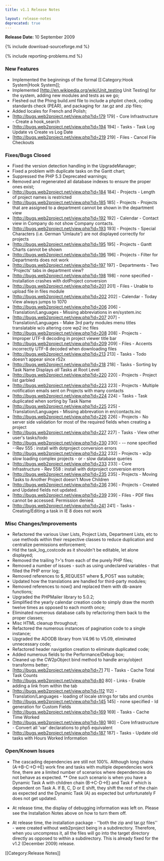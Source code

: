 ```yaml
---
title: v1.1 Release Notes

layout: release-notes
deprecated: true
---
```


**Release Date:** 10 September 2009

{% include download-sourceforge.md %}

{% include reporting-problems.md %}

### New Features

*  Implemented the beginnings of the formal [[:Category:Hook System|Hook System]];
*  Implemented [http://en.wikipedia.org/wiki/Unit_testing Unit Testing] for the system, adding new modules and tests as we go;
*  Fleshed out the Phing build.xml file to include a phplint check, coding standards check (PEAR), and packaging for .tar.gz and .zip files;
*  Added locales for French and Polish;
*  [http://bugs.web2project.net/view.php?id=179 179] - Core Infrastructure - Create a hook_search
*  [http://bugs.web2project.net/view.php?id=194 194] - Tasks - Task Log Update vs Create vs Log Date
*  [http://bugs.web2project.net/view.php?id=219 219] - Files - Cancel File Checkouts

### Fixes/Bugs Closed

*  Fixed the version detection handling in the UpgradeManager;
*  Fixed a problem with duplicate tasks on the Gantt chart;
*  Suppressed the PHP 5.3 Deprecated warnings;
*  Removed and regenerated all database indexes to ensure the proper ones exist;
*  [http://bugs.web2project.net/view.php?id=184 184] - Projects - Length of project names is restricted
*  [http://bugs.web2project.net/view.php?id=185 185] - Projects - Projects that are assigned to a department cannot be shown in the department view
*  [http://bugs.web2project.net/view.php?id=192 192] - Calendar - Contact view in Company do not show Company contacts.
*  [http://bugs.web2project.net/view.php?id=193 193] - Projects - Special Characters (i.e. German 'Umlaute') are not displayed correctly for projects
*  [http://bugs.web2project.net/view.php?id=195 195] - Projects - Gantt Charts cannot be shown
*  [http://bugs.web2project.net/view.php?id=196 196] - Projects - Filter for Departments does not work
*  [http://bugs.web2project.net/view.php?id=197 197] - Departments - Two 'Projects' tabs in department view?
*  [http://bugs.web2project.net/view.php?id=198 198] - none specified - Installation crashes with dotProject conversion
*  [http://bugs.web2project.net/view.php?id=201 201] - Files - Unable to upload file in files module
*  [http://bugs.web2project.net/view.php?id=202 202] - Calendar - Today View always jumps to 1070
*  [http://bugs.web2project.net/view.php?id=206 206] - Translation/Languages - Missing abbreviations in en/system.inc
*  [http://bugs.web2project.net/view.php?id=207 207] - Translation/Languages - Make 3rd party modules menu titles translatable w/o altering core wp2 inc files
*  [http://bugs.web2project.net/view.php?id=208 208] - Projects - Improper UTF-8 decoding in project viewer title bar
*  [http://bugs.web2project.net/view.php?id=209 209] - Files - Accents incorrectly UTF-8 decoded when downloading files
*  [http://bugs.web2project.net/view.php?id=213 213] - Tasks - Todo doesn't appear since r52x
*  [http://bugs.web2project.net/view.php?id=218 218] - Tasks - Sorting by Task Name Displays *all* Tasks at Root Level
*  [http://bugs.web2project.net/view.php?id=220 220] - Projects - Project list garbled
*  [http://bugs.web2project.net/view.php?id=223 223] - Projects - Multiple notification emails sent on Projects with many contacts
*  [http://bugs.web2project.net/view.php?id=224 224] - Tasks - Task duplicated when sorting by Task Name
*  [http://bugs.web2project.net/view.php?id=225 225] - Translation/Languages - Missing abbrevation in en/contacts.inc
*  [http://bugs.web2project.net/view.php?id=226 226] - Projects - No server side validation for most of the required fields when creating a project
*  [http://bugs.web2project.net/view.php?id=227 227] - Tasks - View other user's tasks/todo
*  [http://bugs.web2project.net/view.php?id=230 230] - -- none specified --Rev 555 : install with dotproject conversion errors
*  [http://bugs.web2project.net/view.php?id=232 232] - Projects - w2p slow loading complex projects - or - slow database queries
*  [http://bugs.web2project.net/view.php?id=233 233] - Core Infrastructure - Rev 558 : install with dotproject conversion errors
*  [http://bugs.web2project.net/view.php?id=235 235] - Projects - Moving Tasks to Another Project doesn't Move Children
*  [http://bugs.web2project.net/view.php?id=236 236] - Projects - Created and Updated fields not updated.
*  [http://bugs.web2project.net/view.php?id=239 239] - Files - PDF files cannot be accessed. Permission denied.
*  [http://bugs.web2project.net/view.php?id=241 241] - Tasks - Creating/Editing a task in IE 8 does not work

### Misc Changes/Improvements

*  Refactored the various User Lists, Project Lists, Department Lists, etc to use methods within their respective classes to reduce duplication and centralize permissions enforcement;
*  Hid the task_log_costcode as it shouldn't be editable, let alone displayed;
*  Removed the trailing ?>'s from each of the purely PHP files;
*  Removed a number of issues - such as using undeclared variables - that filled the PHP error log;
*  Removed references to $_REQUEST where $_POST was suitable;
*  Updated how the translations are handled for third-party modules;
*  Removed references to now() and replaced them with db-aware functions;
*  Upgraded the PHPMailer library to 5.0.2;
*  Simplified the yearly calendar creation code to simply draw the month twelve times as opposed to each month once;
*  Eliminated numerous database calls by refactoring them back to the proper classes;
*  Misc HTML cleanup throughout;
*  Refactored the numerous instances of pagination code to a single instance;
*  Upgraded the ADODB library from V4.96 to V5.09, eliminated unnecessary code;
*  Refactored header navigation creation to eliminate duplicated code;
*  Added numerous fields to the Performance/Debug box;
*  Cleaned up the CW2pObject bind method to handle array/object transforms better;
*  [http://bugs.web2project.net/view.php?id=71 71] - Tasks - Cache Total Task Counts
*  [http://bugs.web2project.net/view.php?id=80 80] - Links - Enable adding a link from within the tab
*  [http://bugs.web2project.net/view.php?id=112 112] - Translation/Languages - loading of locale strings for tabs and crumbs
*  [http://bugs.web2project.net/view.php?id=145 145] - none specified - Id generation for Custom Fields
*  [http://bugs.web2project.net/view.php?id=169 169] - Tasks - Cache Time Worked
*  [http://bugs.web2project.net/view.php?id=180 180] - Core Infrastructure - Convert all 'var' declarations to php5 equivalent
*  [http://bugs.web2project.net/view.php?id=187 187] - Tasks - Update old tasks with Hours Worked Information

### Open/Known Issues

*  The cascading dependencies are still not 100%.  Although long chains (A->B-C->D->E) work fine and tasks with multiple dependencies work fine, there are a limited number of scenarios where dependencies do not behave as expected.
**  One such scenario is when you have a Dynamic Task A with children chain (B->C-D->E) and Task F which is dependent on Task A.  If B, C, D or E shift, they shift the rest of the chain as expected and the Dynamic Task (A) as expected but unfortunately F does not get updated.

*  At release time, the display of debugging information was left on.  Please see the Installation Notes above on how to turn them off.

*  At release time, the installation package - ''both the zip and tar.gz files'' - were created without web2project being in a subdirectory.  Therefore, when you uncompress it, all the files will go into the target directory directly as opposed to within a subdirectory.  This is already fixed for the v1.2 (December 2009) release.

[[Category:Release Notes]]
